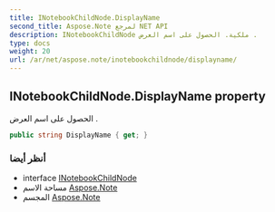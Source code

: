 ```yaml
---
title: INotebookChildNode.DisplayName
second_title: Aspose.Note لمرجع NET API
description: INotebookChildNode ملكية. الحصول على اسم العرض .
type: docs
weight: 20
url: /ar/net/aspose.note/inotebookchildnode/displayname/
---
```

## INotebookChildNode.DisplayName property

الحصول على اسم العرض .

```csharp
public string DisplayName { get; }
```

### أنظر أيضا

* interface [INotebookChildNode](../)
* مساحة الاسم [Aspose.Note](../../inotebookchildnode/)
* المجسم [Aspose.Note](../../../)


